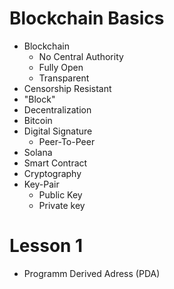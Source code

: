 # Blockchain Basics
* Blockchain
    * No Central Authority
    * Fully Open
    * Transparent
* Censorship Resistant
* "Block"
* Decentralization
* Bitcoin
* Digital Signature
    * Peer-To-Peer
* Solana
* Smart Contract
* Cryptography
* Key-Pair
    * Public Key
    * Private key

# Lesson 1
* Programm Derived Adress (PDA)